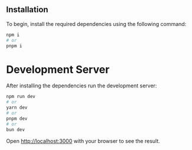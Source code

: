 ## Installation

To begin, install the required dependencies using the following command:

```bash
npm i
# or
pnpm i
```

# Development Server

After installing the dependencies run the development server:

```bash
npm run dev
# or
yarn dev
# or
pnpm dev
# or
bun dev
```

Open [http://localhost:3000](http://localhost:3000) with your browser to see the result.
